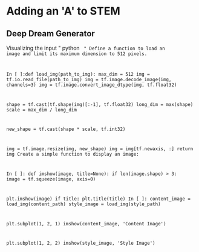 # Adding an 'A' to STEM


## Deep Dream Generator



Visualizing the input 
" python <code> " Define a function to load an image and limit its maximum dimension to 512 pixels.

  In [ ]:def load_img(path_to_img):
  max_dim = 512
  img = tf.io.read_file(path_to_img)
  img = tf.image.decode_image(img, channels=3)
  img = tf.image.convert_image_dtype(img, tf.float32)

  shape = tf.cast(tf.shape(img)[:-1], tf.float32)
  long_dim = max(shape)
  scale = max_dim / long_dim

  new_shape = tf.cast(shape * scale, tf.int32)

  img = tf.image.resize(img, new_shape)
  img = img[tf.newaxis, :]
  return img
Create a simple function to display an image:

In [ ]:
def imshow(image, title=None):
  if len(image.shape) > 3:
    image = tf.squeeze(image, axis=0)

  plt.imshow(image)
  if title:
    plt.title(title)
In [ ]:
content_image = load_img(content_path)
style_image = load_img(style_path)

plt.subplot(1, 2, 1)
imshow(content_image, 'Content Image')

plt.subplot(1, 2, 2)
imshow(style_image, 'Style Image')
